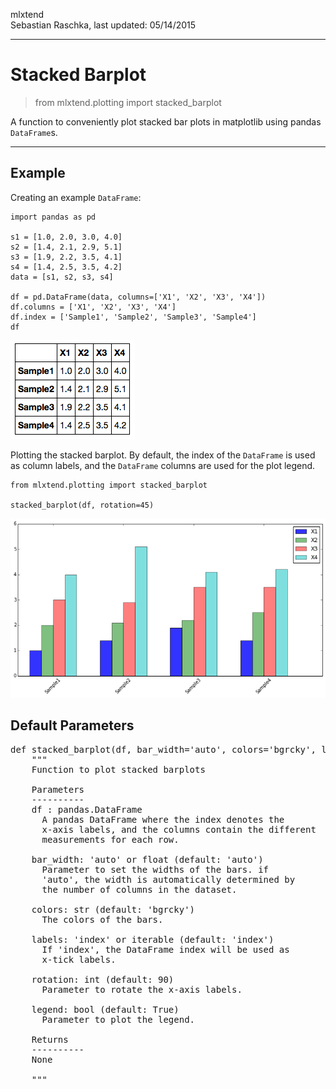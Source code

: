 mlxtend  
Sebastian Raschka, last updated: 05/14/2015


<hr>

# Stacked Barplot

> from mlxtend.plotting import stacked_barplot

A function to conveniently plot stacked bar plots in matplotlib using pandas `DataFrame`s. 

<hr>

## Example

Creating an example  `DataFrame`:	
	
    import pandas as pd

    s1 = [1.0, 2.0, 3.0, 4.0]
	s2 = [1.4, 2.1, 2.9, 5.1]
	s3 = [1.9, 2.2, 3.5, 4.1]
	s4 = [1.4, 2.5, 3.5, 4.2]
	data = [s1, s2, s3, s4]
	
	df = pd.DataFrame(data, columns=['X1', 'X2', 'X3', 'X4'])
	df.columns = ['X1', 'X2', 'X3', 'X4']
	df.index = ['Sample1', 'Sample2', 'Sample3', 'Sample4']
	df
	
![](./img/matplotlib_stacked_barplot_1.png)
	
Plotting the stacked barplot. By default, the index of the `DataFrame` is used as column labels, and the `DataFrame` columns are used for the plot legend.

	from mlxtend.plotting import stacked_barplot

	stacked_barplot(df, rotation=45)
	
	
![](./img/matplotlib_stacked_barplot_2.png)



## Default Parameters

<pre>def stacked_barplot(df, bar_width='auto', colors='bgrcky', labels='index', rotation=90, legend=True):
    """
    Function to plot stacked barplots

    Parameters
    ----------
    df : pandas.DataFrame
      A pandas DataFrame where the index denotes the
      x-axis labels, and the columns contain the different
      measurements for each row.

    bar_width: 'auto' or float (default: 'auto')
      Parameter to set the widths of the bars. if
      'auto', the width is automatically determined by
      the number of columns in the dataset.

    colors: str (default: 'bgrcky')
      The colors of the bars.

    labels: 'index' or iterable (default: 'index')
      If 'index', the DataFrame index will be used as
      x-tick labels.

    rotation: int (default: 90)
      Parameter to rotate the x-axis labels.

    legend: bool (default: True)
      Parameter to plot the legend.

    Returns
    ----------
    None

    """</pre>